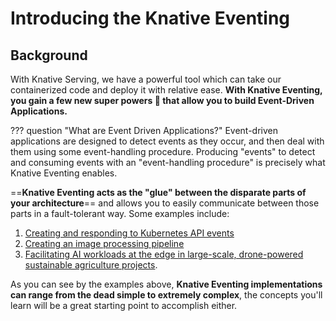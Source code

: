 # Introducing the Knative Eventing

## Background
With Knative Serving, we have a powerful tool which can take our containerized code and deploy it with relative ease. **With Knative Eventing, you gain a few new super powers :rocket: that allow you to build Event-Driven Applications.**

??? question "What are Event Driven Applications?"
    Event-driven applications are designed to detect events as they occur, and then deal with them using some event-handling procedure. Producing "events" to detect and consuming events with an "event-handling procedure" is precisely what Knative Eventing enables.

==**Knative Eventing acts as the "glue" between the disparate parts of your architecture**== and allows you to easily communicate between those parts in a fault-tolerant way. Some examples include:

1. [Creating and responding to Kubernetes API events](../../eventing/sources/apiserversource/)
1. [Creating an image processing pipeline](https://www.youtube.com/watch?v=DrmOpjAunlQ)
1. [Facilitating AI workloads at the edge in large-scale, drone-powered sustainable agriculture projects](https://www.youtube.com/watch?v=lVfJ5WEQ5_s).

As you can see by the examples above, **Knative Eventing implementations can range from the dead simple to extremely complex**, the concepts you'll learn will be a great starting point to accomplish either.
